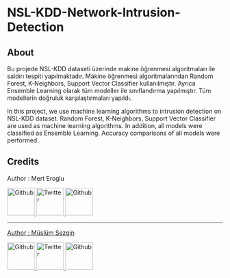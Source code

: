 # NSL-KDD-Network-Intrusion-Detection

## About

Bu projede NSL-KDD dataseti üzerinde makine öğrenmesi algoritmaları ile saldırı tespiti yapılmaktadır. Makine öğrenmesi algoritmalarından Random Forest, K-Neighbors, Support Vector Classifier kullanılmıştır. Ayrıca Ensemble Learning olarak tüm modeller ile sınıflandırma yapılmıştır. Tüm modellerin doğruluk karşılaştırmaları yapıldı.

In this project, we use machine learning algorithms to intrusion detection on NSL-KDD dataset. Random Forest, K-Neighbors, Support Vector Classifier are used as machine learning algorithms. In addition, all models were classified as Ensemble Learning. Accuracy comparisons of all models were performed.

## Credits

Author : Mert Eroglu

<a href="https://github.com/merteroglu">
<img border="0" alt="Github" src="https://asciidoctor.org/images/octocat.jpg" width="64" height="64">

<a href="https://twitter.com/16PaxweL">
<img border="0" alt="Twitter" src="http://logovector.net/wp-content/uploads/2014/08/Twitter-2012-Positive-logo.png" width="64" height="64">

<a href="https://www.linkedin.com/in/mert-eroglu/">
<img border="0" alt="Github" src="https://upload.wikimedia.org/wikipedia/commons/c/ca/LinkedIn_logo_initials.png" width="64" height="64">



------

Author : Müslüm Sezgin

<a href="https://github.com/muslumsezgin">
<img border="0" alt="Github" src="https://asciidoctor.org/images/octocat.jpg" width="64" height="64">

<a href="https://twitter.com/szgnmslm">
<img border="0" alt="Twitter" src="http://logovector.net/wp-content/uploads/2014/08/Twitter-2012-Positive-logo.png" width="64" height="64">

<a href="https://www.linkedin.com/in/muslumsezgin/">
<img border="0" alt="Github" src="https://upload.wikimedia.org/wikipedia/commons/c/ca/LinkedIn_logo_initials.png" width="64" height="64">

